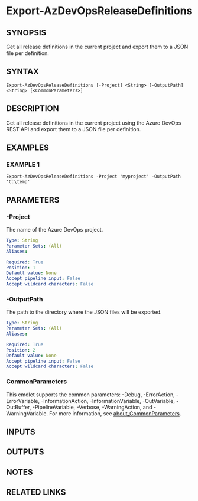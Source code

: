 # Export-AzDevOpsReleaseDefinitions

## SYNOPSIS
Get all release definitions in the current project and export them to a JSON file per definition.

## SYNTAX

```
Export-AzDevOpsReleaseDefinitions [-Project] <String> [-OutputPath] <String> [<CommonParameters>]
```

## DESCRIPTION
Get all release definitions in the current project using the Azure DevOps REST API and export them to a JSON file per definition.

## EXAMPLES

### EXAMPLE 1
```
Export-AzDevOpsReleaseDefinitions -Project 'myproject' -OutputPath 'C:\temp'
```

## PARAMETERS

### -Project
The name of the Azure DevOps project.

```yaml
Type: String
Parameter Sets: (All)
Aliases:

Required: True
Position: 1
Default value: None
Accept pipeline input: False
Accept wildcard characters: False
```

### -OutputPath
The path to the directory where the JSON files will be exported.

```yaml
Type: String
Parameter Sets: (All)
Aliases:

Required: True
Position: 2
Default value: None
Accept pipeline input: False
Accept wildcard characters: False
```

### CommonParameters
This cmdlet supports the common parameters: -Debug, -ErrorAction, -ErrorVariable, -InformationAction, -InformationVariable, -OutVariable, -OutBuffer, -PipelineVariable, -Verbose, -WarningAction, and -WarningVariable. For more information, see [about_CommonParameters](http://go.microsoft.com/fwlink/?LinkID=113216).

## INPUTS

## OUTPUTS

## NOTES

## RELATED LINKS
